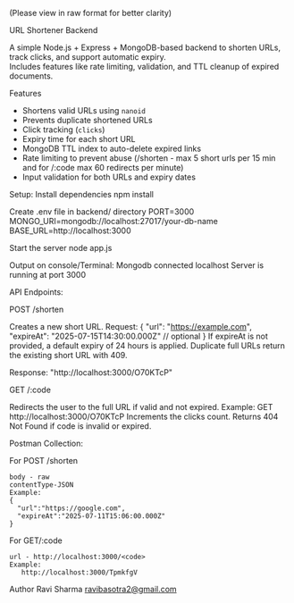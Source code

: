 (Please view in raw format for better clarity)

URL Shortener Backend

A simple Node.js + Express + MongoDB-based backend to shorten URLs, track clicks, and support automatic expiry.  
Includes features like rate limiting, validation, and TTL cleanup of expired documents.

Features

- Shortens valid URLs using `nanoid`
- Prevents duplicate shortened URLs
- Click tracking (`clicks`)
- Expiry time for each short URL
- MongoDB TTL index to auto-delete expired links
- Rate limiting to prevent abuse (/shorten - max 5 short urls per 15 min and for /:code max 60 redirects per minute)
- Input validation for both URLs and expiry dates

Setup:
  Install dependencies
    npm install
  
  Create .env file in backend/ directory
    PORT=3000
    MONGO_URI=mongodb://localhost:27017/your-db-name
    BASE_URL=http://localhost:3000
  
  Start the server
    node app.js

  Output on console/Terminal:
    Mongodb connected localhost
    Server is running at port 3000
    
API Endpoints:

POST /shorten 

  Creates a new short URL.
  Request:
  {
    "url": "https://example.com",
    "expireAt": "2025-07-15T14:30:00.000Z"  // optional
  }
  If expireAt is not provided, a default expiry of 24 hours is applied.
  Duplicate full URLs return the existing short URL with 409.

  Response:
  "http://localhost:3000/O70KTcP"
  
GET /:code

  Redirects the user to the full URL if valid and not expired.
  Example:
    GET http://localhost:3000/O70KTcP
    Increments the clicks count.
  Returns 404 Not Found if code is invalid or expired.

Postman Collection:

  For POST /shorten
  
    body - raw
    contentType-JSON
    Example:
    {
      "url":"https://google.com",
      "expireAt":"2025-07-11T15:06:00.000Z"
    }
  For GET/:code
  
    url - http://localhost:3000/<code>
    Example:
       http://localhost:3000/TpmkfgV
   


Author Ravi Sharma
ravibasotra2@gmail.com
